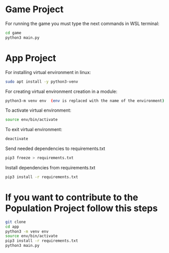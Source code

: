# Game Project

For running the game you must type the next commands in WSL terminal:

```sh
cd game
python3 main.py
```
# App Project

For installing virtual environment in linux:

```sh
sudo apt install -y python3-venv
```

For creating virtual environment creation in a module:

```sh
python3-m venv env  (env is replaced with the name of the environment)
```


To activate virtual environment:

```sh
source env/bin/activate
```

To exit virtual environment:

```sh
deactivate
```

Send needed dependencies to requirements.txt

```sh
pip3 freeze > requirements.txt
```

Install dependencies from requirements.txt

```sh
pip3 install -r requirements.txt
```

# If you want to contribute to the Population Project follow this steps
```sh
git clone
cd app
python3 -m venv env
source env/bin/activate
pip3 install -r requirements.txt
python3 main.py
```
